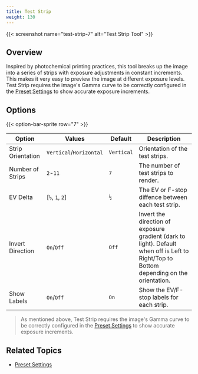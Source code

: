 ```yaml
---
title: Test Strip
weight: 130
---
```


{{< screenshot name="test-strip-7" alt="Test Strip Tool" >}}

## Overview

Inspired by photochemical printing practices, this tool breaks up the image into a series of strips with exposure adjustments in constant increments. This makes it very easy to preview the image at different exposure levels. Test Strip requires the image's Gamma curve to be correctly configured in the [Preset Settings](/docs/presets) to show accurate exposure increments.

## Options

{{< option-bar-sprite row="7" >}}

| Option | Values | Default | Description |
|--------|--------|---------|-------------|
| Strip Orientation | `Vertical`/`Horizontal` | `Vertical` | Orientation of the test strips. |
| Number of Strips | `2`-`11` | `7` | The number of test strips to render. |
| EV Delta | [`½`, `1`, `2`] | `½` | The EV or F-stop diffence between each test strip. |
| Invert Direction | `On`/`Off` | `Off` | Invert the direction of exposure gradient (dark to light). Default when off is Left to Right/Top to Bottom depending on the orientation. |
| Show Labels | `On`/`Off` | `On` | Show the EV/F-stop labels for each strip. |

> As mentioned above, Test Strip requires the image's Gamma curve to be correctly configured in the [Preset Settings](/docs/presets) to show accurate exposure increments.

## Related Topics

* [Preset Settings](/docs/presets)
